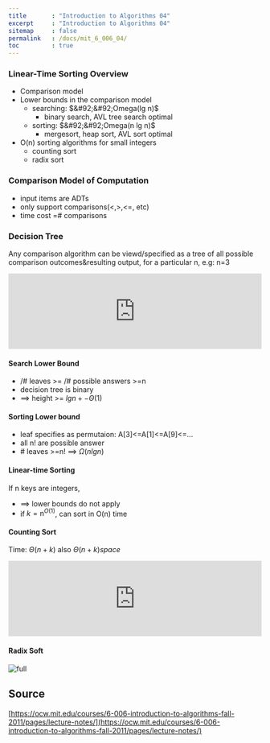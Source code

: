 ```yaml
---
title       : "Introduction to Algorithms 04"
excerpt     : "Introduction to Algorithms 04"
sitemap     : false
permalink   : /docs/mit_6_006_04/
toc         : true
---
```



### Linear-Time Sorting Overview
* Comparison model
* Lower bounds in the comparison model
  - searching: $&#92;&#92;Omega(lg n)$
    * binary search, AVL tree search optimal
  - sorting: $&#92;&#92;Omega(n lg n)$
    * mergesort, heap sort, AVL sort optimal
* O(n) sorting algorithms for small integers
  - counting sort
  - radix sort
### Comparison Model of Computation
* input items are ADTs
* only support comparisons(<,>,<=, etc)
* time cost =# comparisons
### Decision Tree
Any comparison algorithm can be viewd/specified as a tree of all possible comparison outcomes&resulting output, for a particular n, e.g: n=3
<iframe src="https://hostux.social/@aisuko/109792413791655680/embed" class="mastodon-embed" style="max-width: 100%; border: 0" width="600" allowfullscreen="allowfullscreen"></iframe><script src="https://hostux.social/embed.js" async="async"></script>

#### Search Lower Bound
* /\# leaves >= /# possible answers >=n
* decision tree is binary
* ==> height >= $lg n+-\Theta(1)$
#### Sorting Lower bound
* leaf specifies as permutaion: A[3]<=A[1]<=A[9]<=...
* all n! are possible answer
* \# leaves >=n! ==> $\Omega(nlgn)$
#### Linear-time Sorting
If n keys are integers,
* ==> lower bounds do not apply
* if $k=\mathrm{n}^{O(1)}$, can sort in O(n) time
#### Counting Sort
Time: $\Theta(n+k)$ also $\Theta(n+k) space$
<iframe src="https://hostux.social/@aisuko/109792527021576313/embed" class="mastodon-embed" style="max-width: 100%; border: 0" width="600" allowfullscreen="allowfullscreen"></iframe><script src="https://hostux.social/embed.js" async="async"></script>

#### Radix Soft

![full](https://hostux.social/system/media_attachments/files/109/792/564/978/371/751/original/e38c2de5f9218910.jpeg)

<!-- <iframe src="https://hostux.social/@aisuko/109792566034413931/embed" class="mastodon-embed" style="max-width: 100%; border: 0" width="600" allowfullscreen="allowfullscreen"></iframe><script src="https://hostux.social/embed.js" async="async"></script> -->


## Source
[https://ocw.mit.edu/courses/6-006-introduction-to-algorithms-fall-2011/pages/lecture-notes/](https://ocw.mit.edu/courses/6-006-introduction-to-algorithms-fall-2011/pages/lecture-notes/)